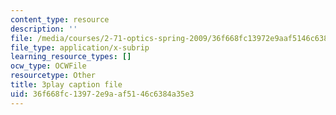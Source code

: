```yaml
---
content_type: resource
description: ''
file: /media/courses/2-71-optics-spring-2009/36f668fc13972e9aaf5146c6384a35e3_roATER6-1yI.srt
file_type: application/x-subrip
learning_resource_types: []
ocw_type: OCWFile
resourcetype: Other
title: 3play caption file
uid: 36f668fc-1397-2e9a-af51-46c6384a35e3
---
```

